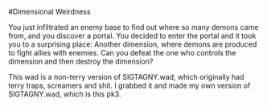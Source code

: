#Dimensional Weirdness

You just infiltrated an enemy base to find out where so many demons came from, and you discover a portal. You decided to enter the portal and it took you to a surprising place: Another dimension, where demons are produced to fight allies with enemies. Can you defeat the one who controls the dimension and then destroy the dimension?
                          
This wad is a non-terry version of SIGTAGNY.wad, which originally had terry traps, screamers and shit. I grabbed it and made my own version of SIGTAGNY.wad, which is this pk3.